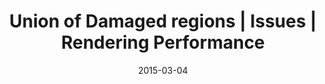 ---
layout: resource
title:  "Union of Damaged regions | Issues | Rendering Performance"
date:   2015-03-04
categories: Rendering-Performance Issues
body-class: no-sidebar
---
